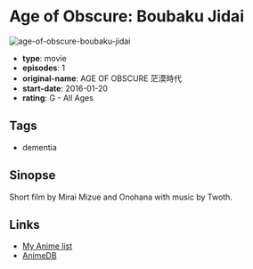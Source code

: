 # Age of Obscure: Boubaku Jidai

![age-of-obscure-boubaku-jidai](https://cdn.myanimelist.net/images/anime/1526/90848.jpg)

-   **type**: movie
-   **episodes**: 1
-   **original-name**: AGE OF OBSCURE 茫漠時代
-   **start-date**: 2016-01-20
-   **rating**: G - All Ages

## Tags

-   dementia

## Sinopse

Short film by Mirai Mizue and Onohana with music by Twoth.

## Links

-   [My Anime list](https://myanimelist.net/anime/34436/Age_of_Obscure__Boubaku_Jidai)
-   [AnimeDB](http://anidb.info/perl-bin/animedb.pl?show=anime&aid=13930)
